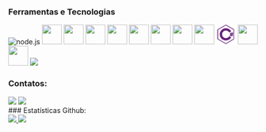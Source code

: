 ### Ferramentas e Tecnologias

<div> 
<img src="https://cdn.jsdelivr.net/gh/devicons/devicon/icons/nodejs/nodejs-original-wordmark.svg" alt="node.js" width="40" height="40"/> 
<img src="https://cdn.jsdelivr.net/gh/devicons/devicon/icons/angularjs/angularjs-plain.svg" width="40" height="40"/> 
<img src="https://cdn.jsdelivr.net/gh/devicons/devicon/icons/typescript/typescript-original.svg" width="40" height="40"/> 
<img src="https://cdn.jsdelivr.net/gh/devicons/devicon/icons/javascript/javascript-original.svg" width="40" height="40"/> 
<img src="https://cdn.jsdelivr.net/gh/devicons/devicon/icons/html5/html5-plain.svg" width="40" height="40"/>
<img src="https://cdn.jsdelivr.net/gh/devicons/devicon/icons/css3/css3-plain.svg" width="40" height="40"/> 
<img src="https://cdn.jsdelivr.net/gh/devicons/devicon/icons/bootstrap/bootstrap-plain.svg" width="40" height="40"/> 
<img src="https://cdn.jsdelivr.net/gh/devicons/devicon/icons/git/git-plain.svg" width="40" height="40"/> 
<img src="https://cdn.jsdelivr.net/gh/devicons/devicon/icons/spring/spring-original.svg" width="40" height="40"/> 
<img src="https://raw.githubusercontent.com/devicons/devicon/6910f0503efdd315c8f9b858234310c06e04d9c0/icons/csharp/csharp-line.svg" width="40" height="40">
<img src="https://cdn.jsdelivr.net/gh/devicons/devicon/icons/java/java-original.svg" width="40" height="40"/>  
<img src="https://cdn.jsdelivr.net/gh/devicons/devicon/icons/mysql/mysql-original.svg" width="40" height="40"/>
<img src="https://s3.dualstack.us-east-2.amazonaws.com/pythondotorg-assets/media/community/logos/python-logo-only.png" height="40"/>
<img scr="https://upload.wikimedia.org/wikipedia/commons/8/8a/Official_unity_logo.png">


</div>

### Contatos:
<div>
<a href = "mailto:samira1980dev@gmail.com"><img src="https://img.shields.io/badge/Gmail-D14836?style=for-the-badge&logo=gmail&logoColor=white" target="_blank"></a>
<a href="https://www.linkedin.com/in/samiraroman/" target="_blank"><img src="https://img.shields.io/badge/-LinkedIn-%230077B5?style=for-the-badge&logo=linkedin&logoColor=white" target="_blank"></a>
</div>
### Estatísticas Github:
<div>
<a href="https://github.com/samiramartela">
<img height="180em" src="https://github-readme-stats.vercel.app/api?username=samiramartela&show_icons=true&theme=dracula&include_all_commits=true&count_private=true"/>
<img height="180em" src="https://github-readme-stats.vercel.app/api/top-langs/?username=samiramartela&layout=compact&langs_count=7&theme=dracula"/>
</div>
